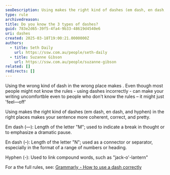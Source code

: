 ```yaml
---
seoDescription: Using makes the right kind of dashes (em dash, en dash, and hyphen) in the right places makes your sentence more coherent, correct, and pretty.
type: rule
archivedreason:
title: Do you know the 3 types of dashes?
guid: 783e2d65-39f5-4fa4-9b33-48619d4540e6
uri: dashes
created: 2025-03-18T19:00:21.0000000Z
authors:
  - title: Seth Daily
    url: https://ssw.com.au/people/seth-daily
  - title: Suzanne Gibson
    url: https://ssw.com.au/people/suzanne-gibson
related: []
redirects: []
---
```


Using the wrong kind of dash in the wrong place makes . Even though most people might not know the rules - using dashes incorrectly - can make your writing uncomfortble even to people who don't know the rules – it might just 'feel—off'

Using makes the right kind of dashes (em dash, en dash, and hyphen) in the right places makes your sentence more coherent, correct, and pretty.

<!--endintro-->

Em dash (—): Length of the letter "M"; used to indicate a break in thought or to emphasize a dramatic pause.
 
En dash (–): Length of the letter "N"; used as a connector or separator, especially in the format of a range of numbers or heading.
 
Hyphen (-): Used to link compound words, such as "jack-o'-lantern"

For a the full rules, see: [Grammarly - How to use a dash correctly](https://www.grammarly.com/blog/punctuation-capitalization/dash/)
